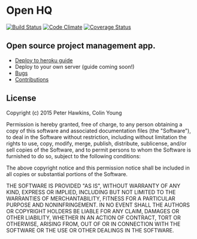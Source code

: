 # Open HQ

[![Build Status](https://travis-ci.org/openhq/openhq.svg?branch=master)](https://travis-ci.org/openhq/openhq)
[![Code Climate](https://codeclimate.com/github/openhq/openhq/badges/gpa.svg)](https://codeclimate.com/github/openhq/openhq)
[![Coverage Status](https://coveralls.io/repos/openhq/openhq/badge.svg?branch=master&service=github)](https://coveralls.io/github/openhq/openhq?branch=master)

## Open source project management app.

- [Deploy to heroku guide](https://github.com/openhq/openhq/wiki/Deploy-to-heroku)
- Deploy to your own server (guide coming soon!)
- [Bugs](https://github.com/openhq/openhq/issues)
- [Contributions](https://github.com/openhq/openhq/wiki/Contributions)

## License

Copyright (c) 2015 Peter Hawkins, Colin Young

Permission is hereby granted, free of charge, to any person obtaining a copy
of this software and associated documentation files (the "Software"), to deal
in the Software without restriction, including without limitation the rights
to use, copy, modify, merge, publish, distribute, sublicense, and/or sell
copies of the Software, and to permit persons to whom the Software is
furnished to do so, subject to the following conditions:

The above copyright notice and this permission notice shall be included in
all copies or substantial portions of the Software.

THE SOFTWARE IS PROVIDED "AS IS", WITHOUT WARRANTY OF ANY KIND, EXPRESS OR
IMPLIED, INCLUDING BUT NOT LIMITED TO THE WARRANTIES OF MERCHANTABILITY,
FITNESS FOR A PARTICULAR PURPOSE AND NONINFRINGEMENT. IN NO EVENT SHALL THE
AUTHORS OR COPYRIGHT HOLDERS BE LIABLE FOR ANY CLAIM, DAMAGES OR OTHER
LIABILITY, WHETHER IN AN ACTION OF CONTRACT, TORT OR OTHERWISE, ARISING FROM,
OUT OF OR IN CONNECTION WITH THE SOFTWARE OR THE USE OR OTHER DEALINGS IN
THE SOFTWARE.
